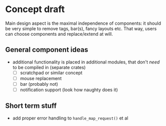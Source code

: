 # Concept draft
Main design aspect is the maximal independence of components: it should be
very simple to remove tags, bar(s), fancy layouts etc.
That way, users can choose components and replace/extend at will.

## General component ideas
* additional functionality is placed in additional modules, that don't *need*
  to be compiled in (separate crates)
  * [ ] scratchpad or similar concept
  * [ ] mouse replacement
  * [ ] bar (probably not)
  * [ ] notification support (look how naughty does it)

## Short term stuff
* add proper error handling to `handle_map_request()` et al
